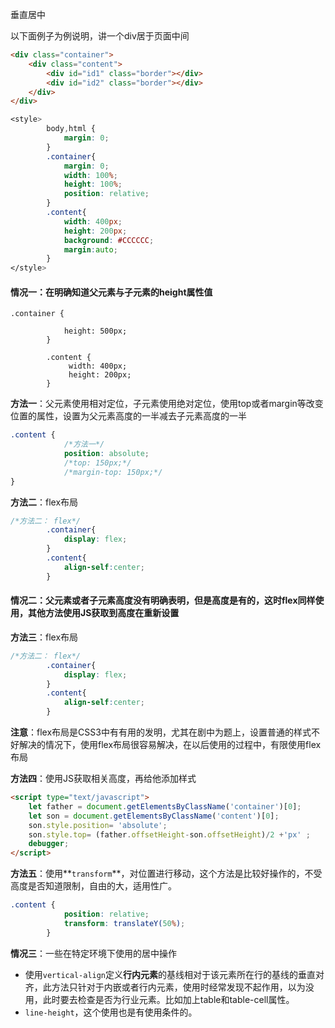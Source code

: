 垂直居中

以下面例子为例说明，讲一个div居于页面中间

```html
<div class="container">
    <div class="content">
        <div id="id1" class="border"></div>
        <div id="id2" class="border"></div>
    </div>
</div>
```

```css
<style>
        body,html {
            margin: 0;
        }
        .container{
            margin: 0;
            width: 100%;
            height: 100%;
            position: relative;
        }
        .content{
            width: 400px;
            height: 200px;
            background: #CCCCCC;
            margin:auto;
        }
</style>
```

#### **情况一**：在明确知道父元素与子元素的height属性值

```
.container {

            height: 500px;
        }

        .content {
             width: 400px;
             height: 200px;
        }
```

**方法一**：父元素使用相对定位，子元素使用绝对定位，使用top或者margin等改变位置的属性，设置为父元素高度的一半减去子元素高度的一半

```css
.content {
            /*方法一*/
            position: absolute;
            /*top: 150px;*/
            /*margin-top: 150px;*/
}
```

**方法二**：flex布局

```css
/*方法二： flex*/
        .container{
            display: flex;
        }
        .content{
            align-self:center;
        }
```

#### **情况二**：父元素或者子元素高度没有明确表明，但是高度是有的，这时flex同样使用，其他方法使用JS获取到高度在重新设置

**方法三**：flex布局

```css
/*方法二： flex*/
        .container{
            display: flex;
        }
        .content{
            align-self:center;
        }
```

**注意**：flex布局是CSS3中有有用的发明，尤其在剧中为题上，设置普通的样式不好解决的情况下，使用flex布局很容易解决，在以后使用的过程中，有限使用flex布局

  
**方法四**：使用JS获取相关高度，再给他添加样式

```html
<script type="text/javascript">
    let father = document.getElementsByClassName('container')[0];
    let son = document.getElementsByClassName('content')[0];
    son.style.position= 'absolute';
    son.style.top= (father.offsetHeight-son.offsetHeight)/2 +'px' ;
    debugger;
</script>
```

**方法五**：使用**`transform`**，对位置进行移动，这个方法是比较好操作的，不受高度是否知道限制，自由的大，适用性广。

```css
.content {
            position: relative;
            transform: translateY(50%);
        }
```

**情况三**：一些在特定环境下使用的居中操作

* 使用`vertical-align`定义**行内元素**的基线相对于该元素所在行的基线的垂直对齐，此方法只针对于内嵌或者行内元素，使用时经常发现不起作用，以为没用，此时要去检查是否为行业元素。比如加上table和table-cell属性。
* `line-height`，这个使用也是有使用条件的。 



